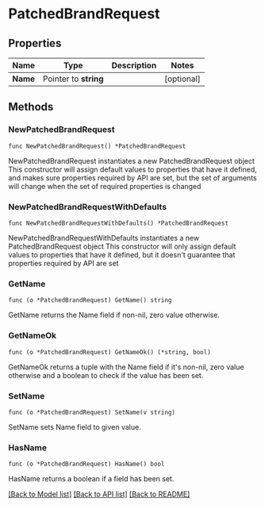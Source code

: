 # PatchedBrandRequest

## Properties

Name | Type | Description | Notes
------------ | ------------- | ------------- | -------------
**Name** | Pointer to **string** |  | [optional] 

## Methods

### NewPatchedBrandRequest

`func NewPatchedBrandRequest() *PatchedBrandRequest`

NewPatchedBrandRequest instantiates a new PatchedBrandRequest object
This constructor will assign default values to properties that have it defined,
and makes sure properties required by API are set, but the set of arguments
will change when the set of required properties is changed

### NewPatchedBrandRequestWithDefaults

`func NewPatchedBrandRequestWithDefaults() *PatchedBrandRequest`

NewPatchedBrandRequestWithDefaults instantiates a new PatchedBrandRequest object
This constructor will only assign default values to properties that have it defined,
but it doesn't guarantee that properties required by API are set

### GetName

`func (o *PatchedBrandRequest) GetName() string`

GetName returns the Name field if non-nil, zero value otherwise.

### GetNameOk

`func (o *PatchedBrandRequest) GetNameOk() (*string, bool)`

GetNameOk returns a tuple with the Name field if it's non-nil, zero value otherwise
and a boolean to check if the value has been set.

### SetName

`func (o *PatchedBrandRequest) SetName(v string)`

SetName sets Name field to given value.

### HasName

`func (o *PatchedBrandRequest) HasName() bool`

HasName returns a boolean if a field has been set.


[[Back to Model list]](../README.md#documentation-for-models) [[Back to API list]](../README.md#documentation-for-api-endpoints) [[Back to README]](../README.md)


